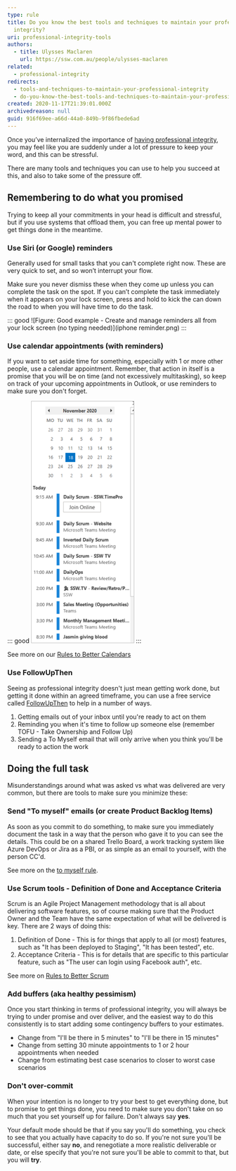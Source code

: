 ```yaml
---
type: rule
title: Do you know the best tools and techniques to maintain your professional
  integrity?
uri: professional-integrity-tools
authors:
  - title: Ulysses Maclaren
    url: https://ssw.com.au/people/ulysses-maclaren
related:
  - professional-integrity
redirects:
  - tools-and-techniques-to-maintain-your-professional-integrity
  - do-you-know-the-best-tools-and-techniques-to-maintain-your-professional-integrity
created: 2020-11-17T21:39:01.000Z
archivedreason: null
guid: 916f69ee-a66d-44a0-849b-9f86fbede6ad
---
```


Once you’ve internalized the importance of [having professional integrity](/professional-integrity), you may feel like you are suddenly under a lot of pressure to keep your word, and this can be stressful.

<!--endintro-->

There are many tools and techniques you can use to help you succeed at this, and also to take some of the pressure off.

## Remembering to do what you promised

Trying to keep all your commitments in your head is difficult and stressful, but if you use systems that offload them, you can free up mental power to get things done in the meantime.

### Use Siri (or Google) reminders

Generally used for small tasks that you can't complete right now. These are very quick to set, and so won’t interrupt your flow.

Make sure you never dismiss these when they come up unless you can complete the task on the spot. If you can’t complete the task immediately when it appears on your lock screen, press and hold to kick the can down the road to when you will have time to do the task.

::: good
![Figure: Good example - Create and manage reminders all from your lock screen (no typing needed)](iphone reminder.png)
:::

### Use calendar appointments (with reminders)

If you want to set aside time for something, especially with 1 or more other people, use a calendar appointment. Remember, that action in itself is a promise that you will be on time (and not excessively multitasking), so keep on track of your upcoming appointments in Outlook, or use reminders to make sure you don't forget.

::: good
![Figure: At your desk, use the Outlook sidebar to know what time your next meeting is](Calendar-in-Outlook.png)
:::

See more on our [Rules to Better Calendars](/rules-to-better-calendars)

### Use FollowUpThen

Seeing as professional integrity doesn't just mean getting work done, but getting it done within an agreed timeframe, you can use a free service called [FollowUpThen](/do-you-follow-up-emails-effectively) to help in a number of ways.

1. Getting emails out of your inbox until you're ready to act on them
2. Reminding you when it's time to follow up someone else (remember TOFU - Take Ownership and Follow Up)
3. Sending a To Myself email that will only arrive when you think you'll be ready to action the work

## Doing the full task

Misunderstandings around what was asked vs what was delivered are very common, but there are tools to make sure you minimize these:

### Send "To myself" emails (or create Product Backlog Items)

As soon as you commit to do something, to make sure you immediately document the task in a way that the person who gave it to you can see the details. This could be on a shared Trello Board, a work tracking system like Azure DevOps or Jira as a PBI, or as simple as an email to yourself, with the person CC'd.

See more on the [to myself rule](/dones-do-you-send-yourself-emails).

### Use Scrum tools - Definition of Done and Acceptance Criteria

Scrum is an Agile Project Management methodology that is all about delivering software features, so of course making sure that the Product Owner and the Team have the same expectation of what will be delivered is key. There are 2 ways of doing this:

1. Definition of Done - This is for things that apply to all (or most) features, such as "It has been deployed to Staging", "It has been tested", etc.
2. Acceptance Criteria - This is for details that are specific to this particular feature, such as "The user can login using Facebook auth", etc.

See more on [Rules to Better Scrum](/rules-to-better-scrum-using-azure-devops)

### Add buffers (aka healthy pessimism)

Once you start thinking in terms of professional integrity, you will always be trying to under promise and over deliver, and the easiest way to do this consistently is to start adding some contingency buffers to your estimates.

* Change from "I'll be there in 5 minutes" to "I'll be there in 15 minutes"
* Change from setting 30 minute appointments to 1 or 2 hour appointments when needed
* Change from estimating best case scenarios to closer to worst case scenarios

### Don't over-commit

When your intention is no longer to try your best to get everything done, but to promise to get things done, you need to make sure you don't take on so much that you set yourself up for failure. Don't always say **yes**.

Your default mode should be that if you say you'll do something, you check to see that you actually have capacity to do so. If you're not sure you'll be successful, either say **no**, and renegotiate a more realistic deliverable or date, or else specify that you're not sure you'll be able to commit to that, but you will **try**.
